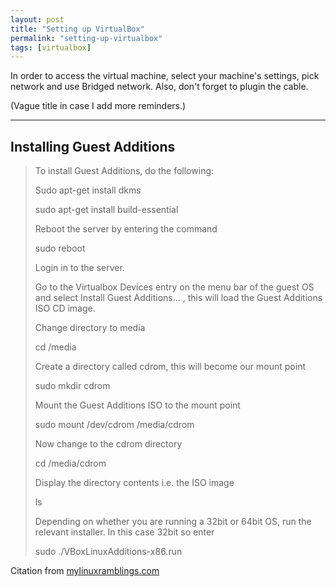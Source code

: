 ```yaml
---
layout: post
title: "Setting up VirtualBox"
permalink: "setting-up-virtualbox"
tags: [virtualbox]
---
```


In order to access the virtual machine, select your machine's settings, pick network and use Bridged network. Also, don't forget to plugin the cable.

(Vague title in case I add more reminders.)

<hr />

<h2>Installing Guest Additions</h2>
<blockquote>To install Guest Additions, do the following:

Sudo apt-get install dkms

sudo apt-get install build-essential

Reboot the server by entering the command

sudo reboot

Login in to the server.

Go to the Virtualbox Devices entry on the menu bar of the guest OS and select Install Guest Additions… , this will load the Guest Additions ISO CD image.

Change directory to media

cd /media

Create a directory called cdrom, this will become our mount point

sudo mkdir cdrom

Mount the Guest Additions ISO to the mount point

sudo mount /dev/cdrom /media/cdrom

Now change to the cdrom directory

cd /media/cdrom

Display the directory contents i.e. the ISO image

ls

Depending on whether you are running a 32bit or 64bit OS, run the relevant installer. In this case 32bit so enter

sudo ./VBoxLinuxAdditions-x86.run</blockquote>
Citation from <a href="http://mylinuxramblings.wordpress.com/2010/06/03/installing-virtualbox-guest-additions-on-ubuntu-server-10-04/">mylinuxramblings.com</a>
